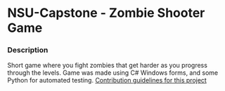 # NSU-Capstone - Zombie Shooter Game
### Description
Short game where you fight zombies that get harder as you progress through the levels.
Game was made using C# Windows forms, and some Python for automated testing.
[Contribution guidelines for this project](testing)
